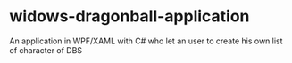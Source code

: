 # widows-dragonball-application

An application in WPF/XAML with C# who let an user to create his own list of character of DBS
